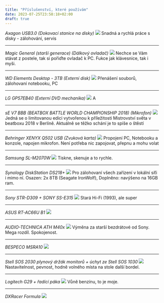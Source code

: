 ```yaml
---
title: "Příslušenství, které používám"
date: 2023-07-25T23:58:18+02:00
draft: true
---
```


*Axagon USB3.0 (Dokovací stanice na disky)*
![](1.jpg)
Snadná a rychlá práce s disky - zálohování, servis

---

*Magic General (starší generace) (Dálkový ovladač)*
![](2.jpg)
Nechce se Vám stávat z postele, tak si pořiďte ovladač k PC. Fukce jak klávesnice, tak i myši.

---

*WD Elements Desktop - 3TB (Externí disk)*
![](3.jpg)
Přenášení souborů, zálohovaní notebooku, PC

---

*LG GP57EB40 (Externí DVD mechanika)*
![](4.jpg)
A

---

*sE V7 BBB (BEATBOX BATTLE WORLD CHAMPIONSHIP 2018) (Mikrofon)*
![](5.jpg)
Jedná se o limitovanou edici vytvořenou k příležitosti Mistrovství světa v beatboxu 2018 v Berlíně. Aktuálně se těžko schání je to spíše o štěstí

---

*Behringer XENYX Q502 USB (Zvuková karta)*
![](6.jpg)
Propojení PC, Notebooku a konzole, napojen mikrofon. Není potřeba nic zapojovat, přepnu a mohu volat

---

*Samsung SL-M2070W*
![](7.jpg)
Tiskne, skenuje a to rychle.

---

*Synology DiskStation DS218+*
![](8.jpg)
Pro zálohovaní všech zařízení v lokální síťi i mimo ní. Osazen: 2x 8TB (Seagate IronWolf), Doplněno: navýšeno na 16GB ram.

---

*Sony STR-D309 + SONY SS-E315*
![](9.jpg)
Stará Hi-Fi (1993), ale super

---

*ASUS RT-AC66U B1*
![](10.jpg)

---

*AUDIO-TECHNICA ATH M40x*
![](11.jpg)
Výměna za starší bezdrátové od Sony. Mega rozdíl. Spokojenost.

---

*BESPECO MSRA10*
![](12.jpg)

---

*Stell SOS 2030 plynový držák monitorů + úchyt ze Stell SOS 1030*
![](13.jpg)
Nastavitelnost, pevnost, hodně volného místa na stole další bordel.

---

*Logitech G29 + řadící páka*
![](14.jpg)
Vůně benzínu, to je moje.

---

*DXRacer Formula*
![](15.jpg)